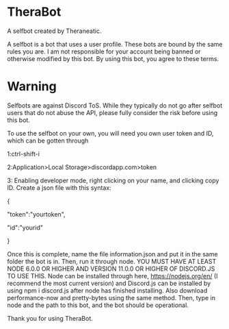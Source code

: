# TheraBot
A selfbot created by Theraneatic.

A selfbot is a bot that uses a user profile. These bots are bound by the same rules you are. I am not responsible for your account being banned or otherwise modified by this bot. By using this bot, you agree to these terms.
# Warning
Selfbots are against Discord ToS. While they typically do not go after selfbot users that do not abuse the API, please fully consider the risk before using this bot.

To use the selfbot on your own, you will need you own user token and ID, which can be gotten through

1:ctrl-shift-i

2:Application>Local Storage>discordapp.com>token

3: Enabling developer mode, right clicking on your name, and clicking copy ID. Create a json file with this syntax:

{

  "token":"yourtoken",

  "id":"yourid"

}

Once this is complete, name the file information.json and put it in the same folder the bot is in. Then, run it through node. YOU MUST HAVE AT LEAST NODE 6.0.0 OR HIGHER AND VERSION 11.0.0 OR HIGHER OF DISCORD.JS TO USE THIS. Node can be installed through here, https://nodejs.org/en/ (I recommend the most current version) and Discord.js can be installed by using npm i discord.js after node has finished installing. Also download performance-now and pretty-bytes using the same method. Then, type in node and the path to this bot, and the bot should be operational.

Thank you for using TheraBot. 

